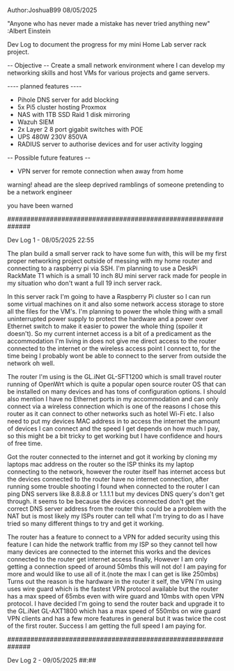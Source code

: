 Author:JoshuaB99
08/05/2025



"Anyone who has never made a mistake has never tried anything new" :Albert Einstein


Dev Log to document the progress for my mini Home Lab server rack project.




-- Objective --
Create a small network environment where I can develop my networking skills and host VMs for various projects and game servers.

---- planned features ----
- Pihole DNS server for add blocking
- 5x Pi5 cluster hosting Proxmox
- NAS with 1TB SSD Raid 1 disk mirroring
- Wazuh SIEM
- 2x Layer 2 8 port gigabit switches with POE
- UPS 480W 230V 850VA
- RADIUS server to authorise devices and for user activity logging

-- Possible future features --
- VPN server for remote connection when away from home





warning! ahead are the sleep deprived ramblings of someone pretending to be a network engineer

you have been warned

##############################################################

Dev Log 1 - 08/05/2025 22:55

The plan build a small server rack to have some fun with, this will be my first proper networking project outside of messing with my home router and connecting to a raspberry pi via SSH. I'm planning to use a DeskPi RackMate T1 which is a small 10 inch 8U mini server rack made for people in my situation who don't want a full 19 inch server rack.

In this server rack I'm going to have a Raspberry Pi cluster so I can run some virtual machines on it and also some network access storage to store all the files for the VM's. I'm planning to power the whole thing with a small uninterrupted power supply to protect the hardware and a power over Ethernet switch to make it easier to power the whole thing (spoiler it doesn't). So my current internet access is a bit of a predicament as the accommodation I'm living in does not give me direct access to the router connected to the internet or the wireless access point I connect to, for the time being I probably wont be able to connect to the server from outside the network oh well.

The router I'm using is the GL.iNet GL-SFT1200 which is small travel router running of OpenWrt which is quite a popular open source router OS that can be installed on many devices and has tons of configuration options. I should also mention I have no Ethernet ports in my accommodation and can only connect via a wireless connection which is one of the reasons I chose this router as it can connect to other networks such as hotel Wi-Fi etc. I also need to put my devices MAC address in to access the internet the amount of devices I can connect and the speed I get depends on how much I pay, so this might be a bit tricky to get working but I have confidence and hours of free time.

Got the router connected to the internet and got it working by cloning my laptops mac address on the router so the ISP thinks its my laptop connecting to the network, however the router itself has internet access but the devices connected to the router have no internet connection, after running some trouble shooting I found when connected to the router I can ping DNS servers like 8.8.8.8 or 1.1.1.1 but my devices DNS query's don't get through. it seems to be because the devices connected don't get the correct DNS server address from the router this could be a problem with the NAT but is most likely my ISPs router can tell what I'm trying to do as I have tried so many different things to try and get it working.

The router has a feature to connect to a VPN for added security using this feature I can hide the network traffic from my ISP so they cannot tell how many devices are connected to the internet this works and the devices connected to the router get internet access finally, However I am only getting a connection speed of around 50mbs this will not do! I am paying for more and would like to use all of it.(note the max I can get is like 250mbs) Turns out the reason is the hardware in the router it self, the VPN I'm using uses wire guard which is the fastest VPN protocol available but the router has a max speed of 65mbs even with wire guard and 10mbs with open VPN protocol. I have decided I'm going to send the router back and upgrade it to the GL.iNet GL-AXT1800 which has a max speed of 550mbs on wire guard VPN clients and has a few more features in general but it was twice the cost of the first router. Success I am getting the full speed I am paying for.


##############################################################

Dev Log 2 - 09/05/2025 ##:##

